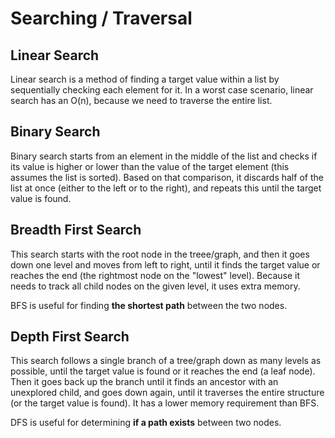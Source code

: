 # Searching / Traversal
## Linear Search
Linear search is a method of finding a target value within a list by sequentially checking each element for it. In a worst case scenario, linear search has an O(n), because we need to traverse the entire list.
## Binary Search
Binary search starts from an element in the middle of the list and checks if its value is higher or lower than the value of the target element (this assumes the list is sorted). Based on that comparison, it discards half of the list at once (either to the left or to the right), and repeats this until the target value is found.
## Breadth First Search
This search starts with the root node in the treee/graph, and then it goes down one level and moves from left to right, until it finds the target value or reaches the end (the rightmost node on the "lowest" level). Because it needs to track all child nodes on the given level, it uses extra memory.

BFS is useful for finding **the shortest path** between the two nodes.
## Depth First Search
This search follows a single branch of a tree/graph down as many levels as possible, until the target value is found or it reaches the end (a leaf node). Then it goes back up the branch until it finds an ancestor with an unexplored child, and goes down again, until it traverses the entire structure (or the target value is found). It has a lower memory requirement than BFS.

DFS is useful for determining **if a path exists** between two nodes.
